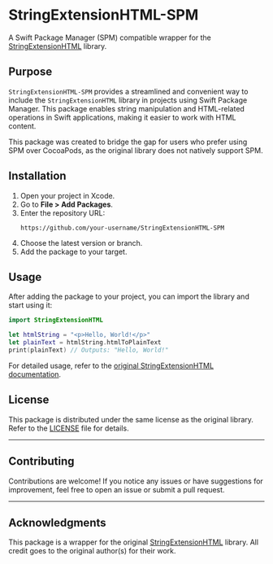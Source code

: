 
# StringExtensionHTML-SPM

A Swift Package Manager (SPM) compatible wrapper for the [StringExtensionHTML](https://github.com/original-author/StringExtensionHTML) library.

## Purpose

`StringExtensionHTML-SPM` provides a streamlined and convenient way to include the `StringExtensionHTML` library in projects using Swift Package Manager. This package enables string manipulation and HTML-related operations in Swift applications, making it easier to work with HTML content.

This package was created to bridge the gap for users who prefer using SPM over CocoaPods, as the original library does not natively support SPM.

## Installation

1. Open your project in Xcode.
2. Go to **File > Add Packages**.
3. Enter the repository URL:
   ```
   https://github.com/your-username/StringExtensionHTML-SPM
   ```
4. Choose the latest version or branch.
5. Add the package to your target.

## Usage

After adding the package to your project, you can import the library and start using it:
```swift
import StringExtensionHTML

let htmlString = "<p>Hello, World!</p>"
let plainText = htmlString.htmlToPlainText
print(plainText) // Outputs: "Hello, World!"
```

For detailed usage, refer to the [original StringExtensionHTML documentation](https://github.com/original-author/StringExtensionHTML).

## License

This package is distributed under the same license as the original library. Refer to the [LICENSE](LICENSE) file for details.

---

## Contributing

Contributions are welcome! If you notice any issues or have suggestions for improvement, feel free to open an issue or submit a pull request.

---

## Acknowledgments

This package is a wrapper for the original [StringExtensionHTML](https://github.com/original-author/StringExtensionHTML) library. All credit goes to the original author(s) for their work.
